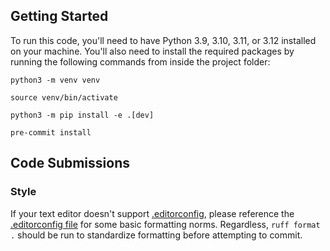## Getting Started

To run this code, you'll need to have Python 3.9, 3.10, 3.11, or 3.12 installed on your machine. You'll also need to
install the required packages by running the following commands from inside the project folder:

```shell
python3 -m venv venv
```
```shell
source venv/bin/activate
```
```shell
python3 -m pip install -e .[dev]
```
```shell
pre-commit install
```

## Code Submissions

### Style

If your text editor doesn't support [.editorconfig](https://editorconfig.org/), please reference the [.editorconfig file](.editorconfig) for some basic formatting norms.
Regardless, `ruff format .` should be run to standardize formatting before attempting to commit.
